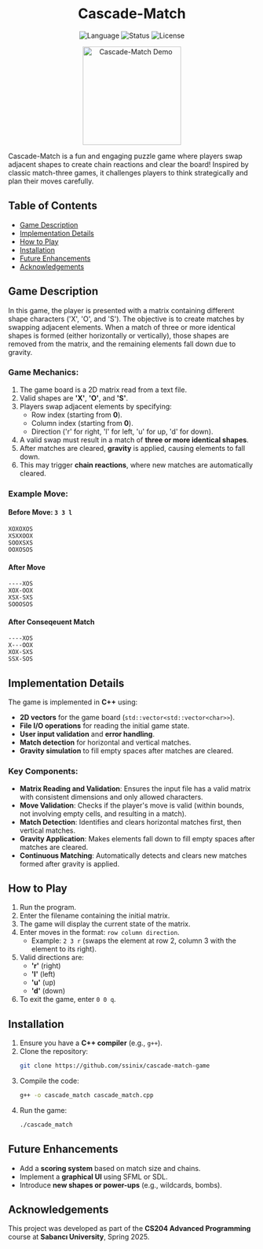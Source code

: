 <h1 align="center">Cascade-Match</h1>

<div align="center">
   
![Language](https://img.shields.io/badge/C++-red?style=for-the-badge)
![Status](https://img.shields.io/badge/status-completed-green?style=for-the-badge)
![License](https://img.shields.io/badge/license-MIT-blue?style=for-the-badge)

</div>

<div align="center">
    <img src="./demo-cascade-match.png" alt="Cascade-Match Demo" width="200">
</div>

Cascade-Match is a fun and engaging puzzle game where players swap adjacent shapes to create chain reactions and clear the board! Inspired by classic match-three games, it challenges players to think strategically and plan their moves carefully.


## Table of Contents
- [Game Description](#game-description)
- [Implementation Details](#implementation-details)
- [How to Play](#how-to-play)
- [Installation](#installation)
- [Future Enhancements](#future-enhancements)
- [Acknowledgements](#acknowledgements)

## Game Description
In this game, the player is presented with a matrix containing different shape characters ('X', 'O', and 'S'). The objective is to create matches by swapping adjacent elements. When a match of three or more identical shapes is formed (either horizontally or vertically), those shapes are removed from the matrix, and the remaining elements fall down due to gravity.

### Game Mechanics:
1. The game board is a 2D matrix read from a text file.
2. Valid shapes are **'X'**, **'O'**, and **'S'**.
3. Players swap adjacent elements by specifying:
   - Row index (starting from **0**).
   - Column index (starting from **0**).
   - Direction ('r' for right, 'l' for left, 'u' for up, 'd' for down).
4. A valid swap must result in a match of **three or more identical shapes**.
5. After matches are cleared, **gravity** is applied, causing elements to fall down.
6. This may trigger **chain reactions**, where new matches are automatically cleared.

### Example Move:
#### **Before Move: `3 3 l`**
```
XOXOXOS
XSXXOOX
SOOXSXS
OOXOSOS
```
#### **After Move**
```
----XOS
XOX-OOX
XSX-SXS
SOOOSOS
```

#### **After Conseqeuent Match**
```
----XOS
X---OOX
XOX-SXS
SSX-SOS
```

## Implementation Details
The game is implemented in **C++** using:
- **2D vectors** for the game board (`std::vector<std::vector<char>>`).
- **File I/O operations** for reading the initial game state.
- **User input validation** and **error handling**.
- **Match detection** for horizontal and vertical matches.
- **Gravity simulation** to fill empty spaces after matches are cleared.

### Key Components:
- **Matrix Reading and Validation**: Ensures the input file has a valid matrix with consistent dimensions and only allowed characters.
- **Move Validation**: Checks if the player's move is valid (within bounds, not involving empty cells, and resulting in a match).
- **Match Detection**: Identifies and clears horizontal matches first, then vertical matches.
- **Gravity Application**: Makes elements fall down to fill empty spaces after matches are cleared.
- **Continuous Matching**: Automatically detects and clears new matches formed after gravity is applied.

## How to Play
1. Run the program.
2. Enter the filename containing the initial matrix.
3. The game will display the current state of the matrix.
4. Enter moves in the format: `row column direction`.
   - Example: `2 3 r` (swaps the element at row 2, column 3 with the element to its right).
5. Valid directions are:
   - **'r'** (right)
   - **'l'** (left)
   - **'u'** (up)
   - **'d'** (down)
6. To exit the game, enter `0 0 q`.

## Installation
1. Ensure you have a **C++ compiler** (e.g., `g++`).
2. Clone the repository:
   ```bash
   git clone https://github.com/ssinix/cascade-match-game
   ```
3. Compile the code:
   ```bash
   g++ -o cascade_match cascade_match.cpp
   ```
4. Run the game:
   ```bash
   ./cascade_match
   ```


## Future Enhancements
- Add a **scoring system** based on match size and chains.
- Implement a **graphical UI** using SFML or SDL.
- Introduce **new shapes or power-ups** (e.g., wildcards, bombs).

## Acknowledgements
This project was developed as part of the **CS204 Advanced Programming** course at **Sabancı University**, Spring 2025.

